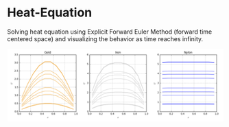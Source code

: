 # Heat-Equation

Solving heat equation using Explicit Forward Euler Method (forward time centered space) and visualizing the behavior as time reaches infinity. 



![](https://github.com/RawanAloula/Heat-Equation/blob/master/Viz.png)
